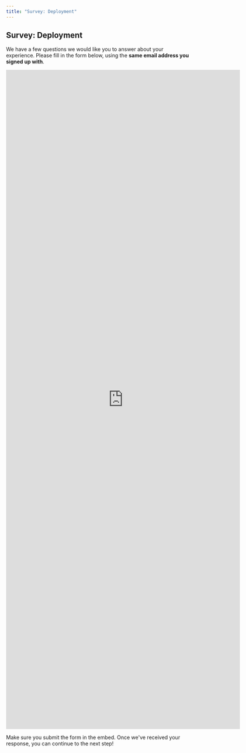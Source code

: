 ```yaml
---
title: "Survey: Deployment"
---
```


## Survey: Deployment

We have a few questions we would like you to answer about your experience. Please fill in the form below, using the
__same email address you signed up with__. 

<iframe src="https://docs.google.com/forms/d/e/1FAIpQLSdC363eoal2uE0VlgOOpIuB8TuCey5lCcMqpp3k3w7203pDgw/viewform?embedded=true" 
        width="640" 
        height="1800" frameborder="0" marginheight="0" marginwidth="0">
  Loading Survey...
</iframe>

Make sure you submit the form in the embed. Once we've received your response, you can continue to the next step!